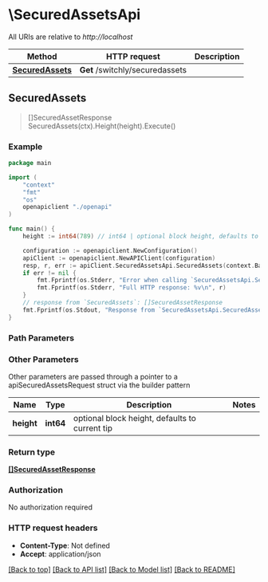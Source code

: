 # \SecuredAssetsApi

All URIs are relative to *http://localhost*

Method | HTTP request | Description
------------- | ------------- | -------------
[**SecuredAssets**](SecuredAssetsApi.md#SecuredAssets) | **Get** /switchly/securedassets | 



## SecuredAssets

> []SecuredAssetResponse SecuredAssets(ctx).Height(height).Execute()





### Example

```go
package main

import (
    "context"
    "fmt"
    "os"
    openapiclient "./openapi"
)

func main() {
    height := int64(789) // int64 | optional block height, defaults to current tip (optional)

    configuration := openapiclient.NewConfiguration()
    apiClient := openapiclient.NewAPIClient(configuration)
    resp, r, err := apiClient.SecuredAssetsApi.SecuredAssets(context.Background()).Height(height).Execute()
    if err != nil {
        fmt.Fprintf(os.Stderr, "Error when calling `SecuredAssetsApi.SecuredAssets``: %v\n", err)
        fmt.Fprintf(os.Stderr, "Full HTTP response: %v\n", r)
    }
    // response from `SecuredAssets`: []SecuredAssetResponse
    fmt.Fprintf(os.Stdout, "Response from `SecuredAssetsApi.SecuredAssets`: %v\n", resp)
}
```

### Path Parameters



### Other Parameters

Other parameters are passed through a pointer to a apiSecuredAssetsRequest struct via the builder pattern


Name | Type | Description  | Notes
------------- | ------------- | ------------- | -------------
 **height** | **int64** | optional block height, defaults to current tip | 

### Return type

[**[]SecuredAssetResponse**](SecuredAssetResponse.md)

### Authorization

No authorization required

### HTTP request headers

- **Content-Type**: Not defined
- **Accept**: application/json

[[Back to top]](#) [[Back to API list]](../README.md#documentation-for-api-endpoints)
[[Back to Model list]](../README.md#documentation-for-models)
[[Back to README]](../README.md)

